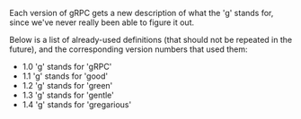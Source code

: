 Each version of gRPC gets a new description of what the 'g' stands for, since
we've never really been able to figure it out.

Below is a list of already-used definitions (that should not be repeated in the
future), and the corresponding version numbers that used them:

- 1.0 'g' stands for 'gRPC'
- 1.1 'g' stands for 'good'
- 1.2 'g' stands for 'green'
- 1.3 'g' stands for 'gentle'
- 1.4 'g' stands for 'gregarious'

